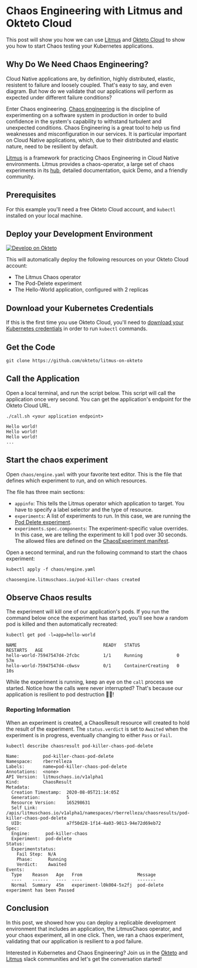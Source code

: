 # Chaos Engineering with Litmus and Okteto Cloud

This post will show you how we can use [Litmus](https://litmuschaos.io) and [Okteto Cloud](https://cloud.okteto.com) to show you how to start Chaos testing your Kubernetes applications.


## Why Do We Need Chaos Engineering?

Cloud Native applications are, by definition, highly distributed, elastic, resistent to failure and loosely coupled. That's easy to say, and even diagram. But how do we validate that our applications will perform as expected under different failure conditions?

Enter Chaos engineering. [Chaos engineering](https://en.wikipedia.org/wiki/Chaos_engineering) is the discipline of experimenting on a software system in production in order to build confidence in the system's capability to withstand turbulent and unexpected conditions. Chaos Engineering is a great tool to help us find weaknesses and misconfiguration in our services. It is particular important on Cloud Native applications, which, due to their distributed and elastic nature, need to be resilient by default.

[Litmus](https://litmus.io) is a framework for practicing Chaos Engineering in Cloud Native environments. Litmus provides a chaos-operator, a large set of chaos experiments in its [hub](https://hub.litmuschaos.io/), detailed documentation, quick Demo, and a friendly community.


## Prerequisites

For this example you'll need a free Okteto Cloud account, and `kubectl` installed on your local machine.

## Deploy your Development Environment

[![Develop on Okteto](https://okteto.com/develop-okteto.svg)](https://cloud.okteto.com/deploy?repository=https://github.com/okteto/litmus-on-okteto)

This will automatically deploy the following resources on your Okteto Cloud account:
- The Litmus Chaos operator
- The Pod-Delete experiment
- The Hello-World application, configured with 2 replicas

## Download your Kubernetes Credentials

If this is the first time you use Okteto Cloud, you'll need to [download your Kubernetes credentials](https://okteto.com/docs/cloud/credentials) in order to run `kubectl` commands. 

## Get the Code

```console
git clone https://github.com/okteto/litmus-on-okteto
```

## Call the Application

Open a local terminal, and run the script below. This script will call the application once very second. You can get the application's endpoint for the Okteto Cloud URL.

```console
./call.sh <your application endpoint>
```

```console
Hello world!
Hello world!
Hello world!
...
```



## Start the chaos experiment

Open `chaos/engine.yaml` with your favorite text editor. This is the file that defines which experiment to run, and on which resources. 

The file has three main sections:
- `appinfo`: This tells the Litmus operator which application to target. You have to specify a label selector and the type of resource.
- `experiments`: A list of experiments to run. In this case, we are running the [Pod Delete experiment](https://docs.litmuschaos.io/docs/pod-delete/).
- `experiments.spec.components`: The experiment-specific value overrides. In this case, we are telling the experiment to kill 1 pod over 30 seconds. The allowed files are defined on the [ChaosExperiment manifest](chaos/experiment.yaml). 

Open a second terminal, and run the following command to start the chaos experiment:

```console
kubectl apply -f chaos/engine.yaml
```

```console
chaosengine.litmuschaos.io/pod-killer-chaos created
```

## Observe Chaos results

The experiment will kill one of our application's pods. If you run the command below once the experiment has started, you'll see how a random pod is killed and then automatically recreated:

```console
kubectl get pod -l=app=hello-world
```

```console
NAME                                 READY   STATUS              RESTARTS   AGE
hello-world-75947547d4-2fcbc         1/1     Running             0          57m
hello-world-75947547d4-c6wsv         0/1     ContainerCreating   0          10s
```

While the experiment is running, keep an eye on the `call` process we started. Notice how the calls were never interrupted? That's because our application is resilient to pod destruction 💪🏻!

### Reporting Information

When an experiment is created, a ChaosResult resource will created to hold the result of the experiment. The `status.verdict` is set to `Awaited` when the experiment is in progress, eventually changing to either `Pass` or `Fail`.

```console
kubectl describe chaosresult pod-killer-chaos-pod-delete
```

```console
Name:         pod-killer-chaos-pod-delete
Namespace:    rberrelleza
Labels:       name=pod-killer-chaos-pod-delete
Annotations:  <none>
API Version:  litmuschaos.io/v1alpha1
Kind:         ChaosResult
Metadata:
  Creation Timestamp:  2020-08-05T21:14:05Z
  Generation:          5
  Resource Version:    165298631
  Self Link:           /apis/litmuschaos.io/v1alpha1/namespaces/rberrelleza/chaosresults/pod-killer-chaos-pod-delete
  UID:                 a7f50d28-1f14-4a03-9013-94e72d69eb72
Spec:
  Engine:      pod-killer-chaos
  Experiment:  pod-delete
Status:
  Experimentstatus:
    Fail Step:  N/A
    Phase:      Running
    Verdict:    Awaited
Events:
  Type    Reason   Age   From                     Message
  ----    ------   ----  ----                     -------
  Normal  Summary  45m   experiment-l0k004-5x2fj  pod-delete experiment has been Passed
```

## Conclusion

In this post, we showed how you can deploy a replicable development environment that includes an application, the LitmusChaos operator, and your chaos experiment, all in one click. Then, we ran a chaos experiment, validating that our application is resilient to a pod failure. 

Interested in Kubernetes and Chaos Engineering? Join us in the [Okteto](https://kubernetes.slack.com/messages/CM1QMQGS0/) and [Litmus](https://kubernetes.slack.com/messages/CNXNB0ZTN/) slack communities and let's get the conversation started!

